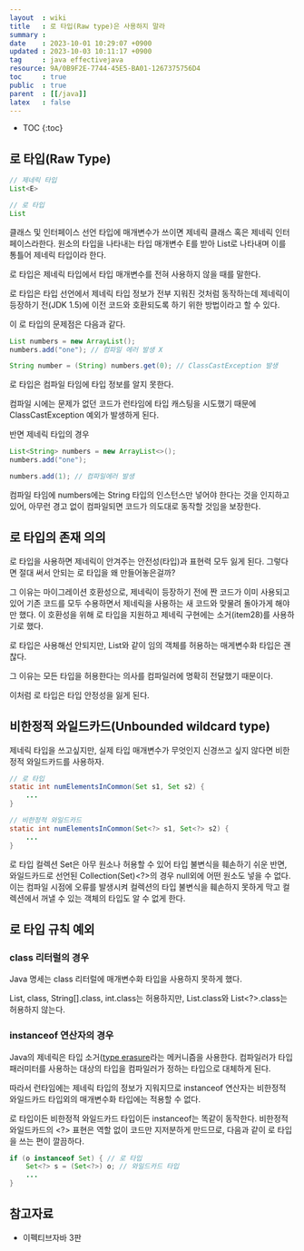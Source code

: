 ```yaml
---
layout  : wiki
title   : 로 타입(Raw type)은 사용하지 말라 
summary : 
date    : 2023-10-01 10:29:07 +0900
updated : 2023-10-03 10:11:17 +0900
tag     : java effectivejava
resource: 9A/0B9F2E-7744-45E5-BA01-1267375756D4
toc     : true
public  : true
parent  : [[/java]]
latex   : false
---
```

* TOC
{:toc}

## 로 타입(Raw Type)

```java
// 제네릭 타입
List<E>

// 로 타입
List
```

클래스 및 인터페이스 선언 타입에 매개변수가 쓰이면 제네릭 클래스 혹은 제네릭 인터페이스라한다. 원소의 타입을 나타내는 타입 매개변수 E를 받아 List<E>로 나타내며 이를 통틀어 제네릭 타입이라 한다.

로 타입은 제네릭 타입에서 타입 매개변수를 전혀 사용하지 않을 때를 말한다.

로 타입은 타입 선언에서 제네릭 타입 정보가 전부 지워진 것처럼 동작하는데 제네릭이 등장하기 전(JDK 1.5)에 이전 코드와 호환되도록 하기 위한 방법이라고 할 수 있다.

이 로 타입의 문제점은 다음과 같다.

```java
List numbers = new ArrayList();
numbers.add("one"); // 컴파일 에러 발생 X

String number = (String) numbers.get(0); // ClassCastException 발생
```

로 타입은 컴파일 타임에 타입 정보를 알지 못한다.

컴파일 시에는 문제가 없던 코드가 런타임에 타입 캐스팅을 시도했기 때문에 ClassCastException 예외가 발생하게 된다. 

반면 제네릭 타입의 경우

```java
List<String> numbers = new ArrayList<>();
numbers.add("one");

numbers.add(1); // 컴파일에러 발생
```

컴파일 타임에 numbers에는 String 타입의 인스턴스만 넣어야 한다는 것을 인지하고 있어, 아무런 경고 없이 컴파일되면 코드가 의도대로 동작할 것임을 보장한다.

## 로 타입의 존재 의의

로 타입을 사용하면 제네릭이 안겨주는 안전성(타입)과 표현력 모두 잃게 된다. 그렇다면 절대 써서 안되는 로 타입을 왜 만들어놓은걸까?

그 이유는 마이그레이션 호환성으로, 제네릭이 등장하기 전에 짠 코드가 이미 사용되고 있어 기존 코드를 모두 수용하면서 제네릭을 사용하는 새 코드와 맞물려 돌아가게 해야만 했다. 이 호환성을 위해 로 타입을 지원하고 제네릭 구현에는 소거(item28)를 사용하기로 했다.

로 타입은 사용해선 안되지만, List<Object>와 같이 임의 객체를 허용하는 매게변수화 타입은 괜찮다. 

그 이유는 모든 타입을 허용한다는 의사를 컴파일러에 명확히 전달했기 때문이다.

이처럼 로 타입은 타입 안정성을 잃게 된다.

## 비한정적 와일드카드(Unbounded wildcard type)

제네릭 타입을 쓰고싶지만, 실제 타입 매개변수가 무엇인지 신경쓰고 싶지 않다면 비한정적 와일드카드를 사용하자.

```java
// 로 타입
static int numElementsInCommon(Set s1, Set s2) {
    ...
}

// 비한정적 와일드카드
static int numElementsInCommon(Set<?> s1, Set<?> s2) {
    ...
}
```

로 타입 컬렉션 Set은 아무 원소나 허용할 수 있어 타입 불변식을 훼손하기 쉬운 반면, 와일드카드로 선언된 Collection(Set)<?>의 경우 null외에 어떤 원소도 넣을 수 없다. 이는 컴파일 시점에 오류를 발생시켜 컬렉션의 타입 불변식을 훼손하지 못하게 막고 컬렉션에서 꺼낼 수 있는 객체의 타입도 알 수 없게 한다.

## 로 타입 규칙 예외

### class 리터럴의 경우

Java 명세는 class 리터럴에 매개변수화 타입을 사용하지 못하게 했다.

List, class, String[].class, int.class는 허용하지만, List<String>.class와 List<?>.class는 허용하지 않는다.

### instanceof 연산자의 경우

Java의 제네릭은 타입 소거([type erasure](https://voyager003.github.io/wiki/java/java_generic/#type-erasure)라는 메커니즘을 사용한다. 컴파일러가 타입 패러미터를 사용하는 대상의 타입을 컴파일러가 정하는 타입으로 대체하게 된다.

따라서 런타임에는 제네릭 타입의 정보가 지워지므로 instanceof 연산자는 비한정적 와일드카드 타입외의 매개변수화 타입에는 적용할 수 없다. 

로 타입이든 비한정적 와일드카드 타입이든 instanceof는 똑같이 동작한다. 비한정적 와일드카드의 <?> 표현은 역할 없이 코드만 지저분하게 만드므로, 다음과 같이 로 타입을 쓰는 편이 깔끔하다.

```java
if (o instanceof Set) { // 로 타입
    Set<?> s = (Set<?>) o; // 와일드카드 타입
    ...
}
```

## 참고자료

- 이펙티브자바 3판

